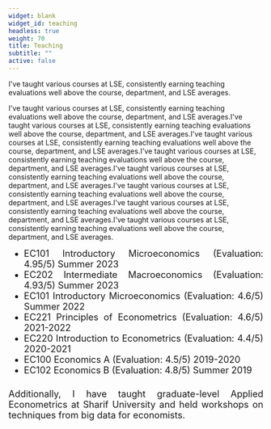 ```yaml
---
widget: blank
widget_id: teaching
headless: true
weight: 70
title: Teaching
subtitle: ""
active: false
---
```

I've taught various courses at LSE, consistently earning teaching evaluations well above the course, department, and LSE averages.

I've taught various courses at LSE, consistently earning teaching evaluations well above the course, department, and LSE averages.I've taught various courses at LSE, consistently earning teaching evaluations well above the course, department, and LSE averages.I've taught various courses at LSE, consistently earning teaching evaluations well above the course, department, and LSE averages.I've taught various courses at LSE, consistently earning teaching evaluations well above the course, department, and LSE averages.I've taught various courses at LSE, consistently earning teaching evaluations well above the course, department, and LSE averages.I've taught various courses at LSE, consistently earning teaching evaluations well above the course, department, and LSE averages.I've taught various courses at LSE, consistently earning teaching evaluations well above the course, department, and LSE averages.I've taught various courses at LSE, consistently earning teaching evaluations well above the course, department, and LSE averages.















<ul style="font-size: 18px; text-align: justify; margin-top: 12px; margin-bottom: 5px;">
    <li>EC101 Introductory Microeconomics (Evaluation: 4.95/5) Summer 2023</li>
    <li>EC202 Intermediate Macroeconomics (Evaluation: 4.93/5) Summer 2023</li>
    <li>EC101 Introductory Microeconomics (Evaluation: 4.6/5) Summer 2022</li>
    <li>EC221 Principles of Econometrics (Evaluation: 4.6/5) 2021-2022</li>
    <li>EC220 Introduction to Econometrics (Evaluation: 4.4/5) 2020-2021</li>
    <li>EC100 Economics A (Evaluation: 4.5/5) 2019-2020</li>
    <li>EC102 Economics B (Evaluation: 4.8/5) Summer 2019</li>
</ul>

<p style="font-size: 18px; text-align: justify; margin-top: 26px;"> Additionally, I have taught graduate-level Applied Econometrics at Sharif University and held workshops on techniques from big data for economists.</p>